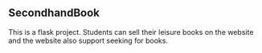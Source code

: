 ## SecondhandBook

This is a flask project. Students can sell their leisure books on the website and the website also support seeking for books.

